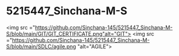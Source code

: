 # 5215447_Sinchana-M-S
<img src ="https://github.com/Sinchana-145/5215447_Sinchana-M-S/blob/main/GIT/GIT_CERTIFICATE.png"alt="GIT">
<img src ="https://github.com/Sinchana-145/5215447_Sinchana-M-S/blob/main/SDLC/agile.png "alt="AGILE">



